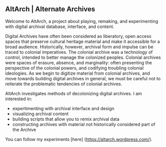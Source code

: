 ## AltArch | Alternate Archives 
Welcome to AltArch, a project about playing, remaking, and experimenting with digital archival database, interface, and content.

Digital Archives have often been considered as liberatory, open access spaces that preserve cultural heritage material and make it accessible for a broad audience. Historically, however, archival form and impulse can be traced to colonial imperatives. The colonial archive was a technology of control, intended to better manage the colonized peoples. Colonial archives were spaces of erasure, absence, and marginality: often presenting the perspective of the colonial powers, and codifying troubling colonial ideologies. As we begin to digitize material from colonial archives, and move towards building digital archives in general, we must be careful not to reiterate the problematic tendencies of colonial archives.

AltArch investigates methods of decolonizing digital archives. I am interested in:
- expertimenting with archival interface and design 
- visualizing archival content
- building scripts that allow you to remix archival data
- constructing archives with material not historically considered part of the Archive

You can follow my experiments [here] (https://altarch.wordpress.com/).

